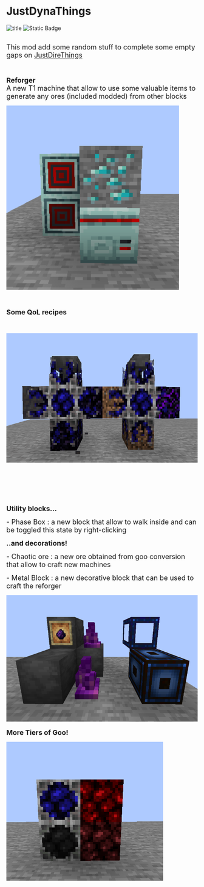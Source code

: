 # JustDynaThings
<p><img src="https://cf.way2muchnoise.eu/versions/1189855.svg" alt="title" width="169" height="25" /> <img src="https://img.shields.io/badge/NeoForge-lime?style=plastic&amp;link=https%3A%2F%2Fneoforged.net%2F" alt="Static Badge" /></p>
<p>&nbsp;<br /><span style="font-size: 18px;">This mod add some random stuff to complete some empty gaps on </span><span style="font-size: 18px;"><a href="https://legacy.curseforge.com/minecraft/mc-mods/just-dire-things">JustDireThings</a></span></p>
<p>&nbsp;</p>
<p><span style="font-size: 18px;"><strong>Reforger</strong></span><br /><span style="font-size: 18px;">A new T1 machine that allow to use some valuable items to generate any ores (included modded) from other blocks</span></p>
<p><img src="https://github.com/DevDyna/ContentArchive/blob/main/JustDynaThings/screen/reforger.png?raw=true" alt="" width="455" height="484" /></p>
<p>&nbsp;</p>
<p><span style="font-size: 18px;"><strong>Some QoL recipes</strong></span></p>
<p>&nbsp;</p>
<p><img src="https://github.com/DevDyna/ContentArchive/blob/main/JustDynaThings/screen/recipe.png?raw=true" alt="" width="617" height="340" /></p>
<p>&nbsp;</p>
<p>&nbsp;</p>
<p>&nbsp;</p>
<p><span style="font-size: 18px;"><strong>Utility blocks...</strong></span></p>
<p><span style="font-size: 18px;">- Phase Box : a new block that allow to walk inside and can be toggled this state by right-clicking</span></p>
<p><span style="font-size: 18px;"><strong>..and decorations!</strong></span></p>
<p><span style="font-size: 18px;">- Chaotic ore : a new ore obtained from goo conversion that allow to craft new machines</span></p>
<p><span style="font-size: 18px;">- Metal Block : a new decorative block that can be used to craft the reforger</span></p>
<p><span style="font-size: 18px;"><strong><img src="https://github.com/DevDyna/ContentArchive/blob/main/JustDynaThings/screen/other.png?raw=true" alt="" width="578" height="332" /></strong></span></p>
<p><strong style="font-size: 18px;">More Tiers of Goo!</strong></p>
<p><img src="https://github.com/DevDyna/ContentArchive/blob/main/JustDynaThings/screen/goo.png?raw=true" alt="" width="413" height="365" /></p>

